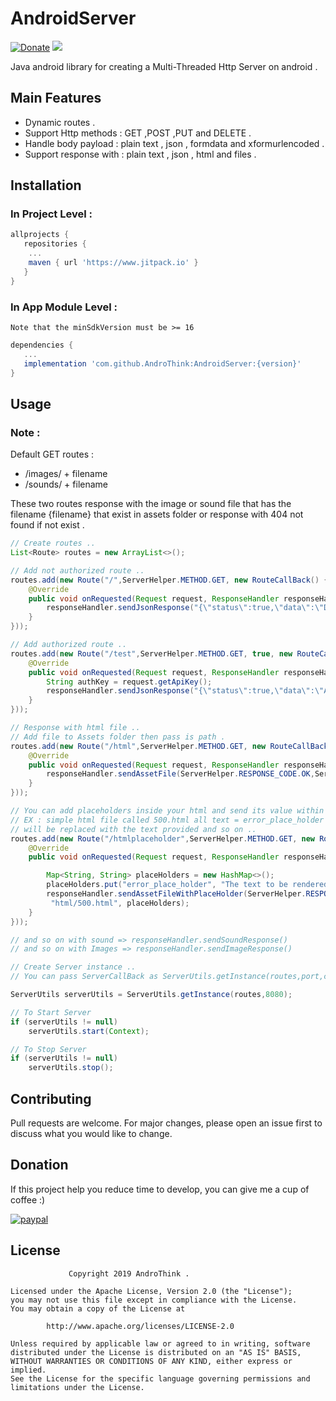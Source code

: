 # AndroidServer
[![Donate](https://img.shields.io/badge/Donate-PayPal-green.svg)](https://www.paypal.me/EslamMohamed25)
[![](https://jitpack.io/v/AndroThink/AndroidServer.svg)](https://jitpack.io/#AndroThink/AndroidServer)

Java android library for creating a Multi-Threaded Http Server on android .

## Main Features
   - Dynamic routes .
   - Support Http methods : GET ,POST ,PUT and DELETE .
   - Handle body payload : plain text , json , formdata and xformurlencoded .
   - Support response with : plain text , json , html and files .

## Installation

### In Project Level :

```groovy
allprojects {
   repositories {
	...
	maven { url 'https://www.jitpack.io' }
   }
}
```

### In App Module Level :
    Note that the minSdkVersion must be >= 16

```groovy
dependencies {
   ...
   implementation 'com.github.AndroThink:AndroidServer:{version}'
}
```

## Usage

### Note :

Default GET routes :
   - /images/ + filename
   - /sounds/ + filename

   These two routes response with the image or sound file that has the filename {filename} 
   that exist in assets folder or response with 404 not found if not exist .

```java
// Create routes ..
List<Route> routes = new ArrayList<>();

// Add not authorized route ..
routes.add(new Route("/",ServerHelper.METHOD.GET, new RouteCallBack() {
    @Override
    public void onRequested(Request request, ResponseHandler responseHandler) {
        responseHandler.sendJsonResponse("{\"status\":true,\"data\":\"Demo Response .\"}");
    }
}));

// Add authorized route ..
routes.add(new Route("/test",ServerHelper.METHOD.GET, true, new RouteCallBack() {
    @Override
    public void onRequested(Request request, ResponseHandler responseHandler) {
        String authKey = request.getApiKey();
        responseHandler.sendJsonResponse("{\"status\":true,\"data\":\"AthuKey " + authKey + ".\"}");
    }
}));

// Response with html file ..
// Add file to Assets folder then pass is path .
routes.add(new Route("/html",ServerHelper.METHOD.GET, new RouteCallBack() {
    @Override
    public void onRequested(Request request, ResponseHandler responseHandler) {
        responseHandler.sendAssetFile(ServerHelper.RESPONSE_CODE.OK,ServerHelper.CONTENT_TYPE.HTML, "html/index.html");
    }
}));

// You can add placeholders inside your html and send its value within the response .
// EX : simple html file called 500.html all text = error_place_holder inside the file
// will be replaced with the text provided and so on ..
routes.add(new Route("/htmlplaceholder",ServerHelper.METHOD.GET, new RouteCallBack() {
    @Override
    public void onRequested(Request request, ResponseHandler responseHandler) {

        Map<String, String> placeHolders = new HashMap<>();
        placeHolders.put("error_place_holder", "The text to be rendered");
        responseHandler.sendAssetFileWithPlaceHolder(ServerHelper.RESPONSE_CODE.NOT_FOUND,ServerHelper.CONTENT_TYPE.HTML,
         "html/500.html", placeHolders);
    }
}));

// and so on with sound => responseHandler.sendSoundResponse()
// and so on with Images => responseHandler.sendImageResponse()

// Create Server instance ..
// You can pass ServerCallBack as ServerUtils.getInstance(routes,port,callBack) as server callback .

ServerUtils serverUtils = ServerUtils.getInstance(routes,8080);

// To Start Server
if (serverUtils != null)
    serverUtils.start(Context);

// To Stop Server
if (serverUtils != null)
    serverUtils.stop();

```

## Contributing
Pull requests are welcome. For major changes, please open an issue first to discuss what you would like to change.

## Donation
If this project help you reduce time to develop, you can give me a cup of coffee :) 

[![paypal](https://www.paypalobjects.com/en_US/i/btn/btn_donateCC_LG.gif)](https://www.paypal.me/EslamMohamed25)


## License
                 Copyright 2019 AndroThink .
                 
    Licensed under the Apache License, Version 2.0 (the "License");
    you may not use this file except in compliance with the License.
    You may obtain a copy of the License at

            http://www.apache.org/licenses/LICENSE-2.0

    Unless required by applicable law or agreed to in writing, software
    distributed under the License is distributed on an "AS IS" BASIS,
    WITHOUT WARRANTIES OR CONDITIONS OF ANY KIND, either express or implied.
    See the License for the specific language governing permissions and
    limitations under the License.